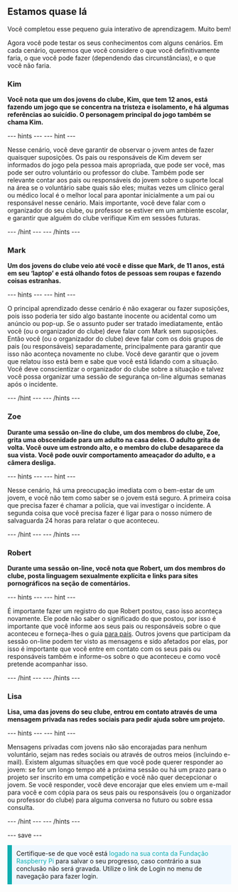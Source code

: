 ## Estamos quase lá

Você completou esse pequeno guia interativo de aprendizagem. Muito bem!

Agora você pode testar os seus conhecimentos com alguns cenários. Em cada cenário, queremos que você considere o que você definitivamente faria, o que você pode fazer (dependendo das circunstâncias), e o que você não faria.

### Kim

**Você nota que um dos jovens do clube, Kim, que tem 12 anos, está fazendo um jogo que se concentra na tristeza e isolamento, e há algumas referências ao suicídio. O personagem principal do jogo também se chama Kim.**

--- hints --- --- hint ---

Nesse cenário, você deve garantir de observar o jovem antes de fazer quaisquer suposições. Os pais ou responsáveis de Kim devem ser informados do jogo pela pessoa mais apropriada, que pode ser você, mas pode ser outro voluntário ou professor do clube. Também pode ser relevante contar aos pais ou responsáveis do jovem sobre o suporte local na área se o voluntário sabe quais são eles; muitas vezes um clínico geral ou médico local é o melhor local para apontar inicialmente a um pai ou responsável nesse cenário. Mais importante, você deve falar com o organizador do seu clube, ou professor se estiver em um ambiente escolar, e garantir que alguém do clube verifique Kim em sessões futuras.

--- /hint --- --- /hints ---

### Mark

**Um dos jovens do clube veio até você e disse que Mark, de 11 anos, está em seu ‘laptop’ e está olhando fotos de pessoas sem roupas e fazendo coisas estranhas.**

--- hints --- --- hint ---

O principal aprendizado desse cenário é não exagerar ou fazer suposições, pois isso poderia ter sido algo bastante inocente ou acidental como um anúncio ou pop-up. Se o assunto puder ser tratado imediatamente, então você (ou o organizador do clube) deve falar com Mark sem suposições. Então você (ou o organizador do clube) deve falar com os dois grupos de pais (ou responsáveis) separadamente, principalmente para garantir que isso não aconteça novamente no clube. Você deve garantir que o jovem que relatou isso está bem e sabe que você está lidando com a situação. Você deve conscientizar o organizador do clube sobre a situação e talvez você possa organizar uma sessão de segurança on-line algumas semanas após o incidente.

--- /hint --- --- /hints ---

### Zoe

**Durante uma sessão on-line do clube, um dos membros do clube, Zoe, grita uma obscenidade para um adulto na casa deles. O adulto grita de volta. Você ouve um estrondo alto, e o membro do clube desaparece da sua vista. Você pode ouvir comportamento ameaçador do adulto, e a câmera desliga.**

--- hints --- --- hint ---

Nesse cenário, há uma preocupação imediata com o bem-estar de um jovem, e você não tem como saber se o jovem está seguro. A primeira coisa que precisa fazer é chamar a polícia, que vai investigar o incidente. A segunda coisa que você precisa fazer é ligar para o nosso número de salvaguarda 24 horas para relatar o que aconteceu.

--- /hint --- --- /hints ---

### Robert

**Durante uma sessão on-line, você nota que Robert, um dos membros do clube, posta linguagem sexualmente explícita e links para sites pornográficos na seção de comentários.**

--- hints --- --- hint ---

É importante fazer um registro do que Robert postou, caso isso aconteça novamente. Ele pode não saber o significado do que postou, por isso é importante que você informe aos seus pais ou responsáveis sobre o que aconteceu e forneça-lhes o guia [para pais](https://help.coderdojo.com/cdkb/s/article/Parents-guide-to-CoderDojo). Outros jovens que participam da sessão on-line podem ter visto as mensagens e sido afetados por elas, por isso é importante que você entre em contato com os seus pais ou responsáveis também e informe-os sobre o que aconteceu e como você pretende acompanhar isso.

--- /hint --- --- /hints ---
### Lisa

**Lisa, uma das jovens do seu clube, entrou em contato através de uma mensagem privada nas redes sociais para pedir ajuda sobre um projeto.**

--- hints --- --- hint ---

Mensagens privadas com jovens não são encorajadas para nenhum voluntário, sejam nas redes sociais ou através de outros meios (incluindo e-mail). Existem algumas situações em que você pode querer responder ao jovem: se for um longo tempo até a próxima sessão ou há um prazo para o projeto ser inscrito em uma competição e você não quer decepcionar o jovem. Se você responder, você deve encorajar que eles enviem um e-mail para você e com cópia para os seus pais ou responsáveis (ou o organizador ou professor do clube) para alguma conversa no futuro ou sobre essa consulta.

--- /hint --- --- /hints ---

--- save ---

<p style="border-left: solid; border-width:10px; border-color: #0faeb0; background-color: aliceblue; padding: 10px;">
Certifique-se de que você está <span style="color: #0faeb0">logado na sua conta da Fundação Raspberry Pi </span> para salvar o seu progresso, caso contrário a sua conclusão não será gravada. Utilize o link de Login no menu de navegação para fazer login.
</p>
